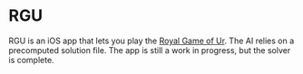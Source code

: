# RGU

RGU is an iOS app that lets you play the [Royal Game of Ur](https://en.wikipedia.org/wiki/Royal_Game_of_Ur). The 
AI relies on a precomputed solution file. The app is still a work in progress, but the solver is complete.
